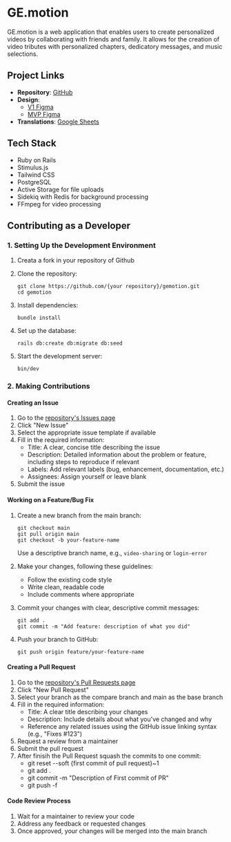 # GE.motion

GE.motion is a web application that enables users to create personalized videos by collaborating with friends and family. It allows for the creation of video tributes with personalized chapters, dedicatory messages, and music selections.

## Project Links

- **Repository**: [GitHub](https://github.com/Maxime-Potier/gemotion)
- **Design**:
  - [V1 Figma](https://www.figma.com/design/jbjqYggXQE9sfcARvV4jMN/GE.motion-(V1)?node-id=17-268)
  - [MVP Figma](https://www.figma.com/design/ME2zLN3ohSOVdtNTTMqmRT/GE.motion-(MVP)?node-id=17-268)
- **Translations**: [Google Sheets](https://docs.google.com/spreadsheets/d/1jHDoZdavTQnwkXQkzY9lEaY78rENtSLdHrtYYbhStAo/edit?usp=sharing)

## Tech Stack

- Ruby on Rails
- Stimulus.js
- Tailwind CSS
- PostgreSQL
- Active Storage for file uploads
- Sidekiq with Redis for background processing
- FFmpeg for video processing

## Contributing as a Developer

### 1. Setting Up the Development Environment

1. Creata a fork in your repository of Github

2. Clone the repository:
   ```
   git clone https://github.com/{your repository}/gemotion.git
   cd gemotion
   ```

3. Install dependencies:
   ```
   bundle install
   ```

4. Set up the database:
   ```
   rails db:create db:migrate db:seed
   ```

5. Start the development server:
   ```
   bin/dev
   ```

### 2. Making Contributions

#### Creating an Issue

1. Go to the [repository's Issues page](https://github.com/Maxime-Potier/gemotion/issues)
2. Click "New Issue"
3. Select the appropriate issue template if available
4. Fill in the required information:
   - Title: A clear, concise title describing the issue
   - Description: Detailed information about the problem or feature, including steps to reproduce if relevant
   - Labels: Add relevant labels (bug, enhancement, documentation, etc.)
   - Assignees: Assign yourself or leave blank
5. Submit the issue

#### Working on a Feature/Bug Fix

1. Create a new branch from the main branch:
   ```
   git checkout main
   git pull origin main
   git checkout -b your-feature-name
   ```
   Use a descriptive branch name, e.g., `video-sharing` or `login-error`

2. Make your changes, following these guidelines:
   - Follow the existing code style
   - Write clean, readable code
   - Include comments where appropriate

3. Commit your changes with clear, descriptive commit messages:
   ```
   git add .
   git commit -m "Add feature: description of what you did"
   ```

4. Push your branch to GitHub:
   ```
   git push origin feature/your-feature-name
   ```

#### Creating a Pull Request

1. Go to the [repository's Pull Requests page](https://github.com/Maxime-Potier/gemotion/pulls)
2. Click "New Pull Request"
3. Select your branch as the compare branch and main as the base branch
4. Fill in the required information:
   - Title: A clear title describing your changes
   - Description: Include details about what you've changed and why
   - Reference any related issues using the GitHub issue linking syntax (e.g., "Fixes #123")
5. Request a review from a maintainer
6. Submit the pull request
7. After finisih the Pull Request squash the commits to one commit:
   - git reset --soft {first commit of pull request}~1
   - git add .
   - git commit -m "Description of First commit of PR" 
   - git push -f

#### Code Review Process

1. Wait for a maintainer to review your code
2. Address any feedback or requested changes
3. Once approved, your changes will be merged into the main branch
